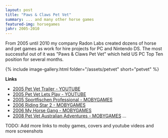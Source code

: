 ```yaml
---
layout: post
title: "Paws & Claws Pet Vet"
summary: ... and many other horse games
featured-img: horsegames
jahr: 2005-2010
---
```

From 2005 until 2010 my company Radon Labs created  dozens of horse and pet games as work for hire projects for PC and Nintendo DS.  The most successful out of it was "Paws & Claws Pet Vet" which held US PC Top Ten position for several months.

{% include image-gallery.html folder="/assets/petvet" short="petvet" %}

**Links**
* [2005 Pet Vet Trailer - YOUTUBE](https://youtu.be/rUv0iMG_yrk)
* [2005 Pet Vet Lets Play - YOUTUBE](https://youtu.be/-YuRdY95H5Y)
* [2005 Sportfischen Professional - MOBYGAMES](https://www.mobygames.com/game/sportfischen-professional)
* [2006 Riding Star 2 - MOBYGAMES](https://www.mobygames.com/game/riding-star-2)
* [2006 My Horse Gang - MOBYGAMES](https://www.mobygames.com/game/kids-zone-my-horse-gang)
* [2008 Pet Vet Australian Adventures - MOBYGAMES](https://www.mobygames.com/game/paws-claws-pet-vet-australian-adventures_)
...

TODO: Add more links to moby games, covers and youtube videos and more screenshots
